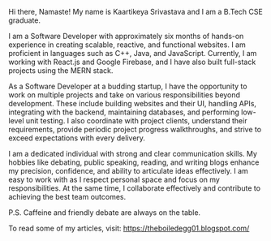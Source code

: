 Hi there, Namaste! My name is Kaartikeya Srivastava and I am a B.Tech CSE graduate.

I am a Software Developer with approximately six months of hands-on experience in creating scalable, reactive, and functional websites. I am proficient in languages such as C++, Java, and JavaScript. Currently, I am working with React.js and Google Firebase, and I have also built full-stack projects using the MERN stack.

As a Software Developer at a budding startup, I have the opportunity to work on multiple projects and take on various responsibilities beyond development. These include building websites and their UI, handling APIs, integrating with the backend, maintaining databases, and performing low-level unit testing. I also coordinate with project clients, understand their requirements, provide periodic project progress walkthroughs, and strive to exceed expectations with every delivery.

I am a dedicated individual with strong and clear communication skills. My hobbies like debating, public speaking,  reading, and writing blogs enhance my precision, confidence, and ability to articulate ideas effectively. I am easy to work with as I respect personal space and focus on my responsibilities. At the same time, I collaborate effectively and contribute to achieving the best team outcomes.

P.S. Caffeine and friendly debate are always on the table.

To read some of my articles, visit: https://theboiledegg01.blogspot.com/
